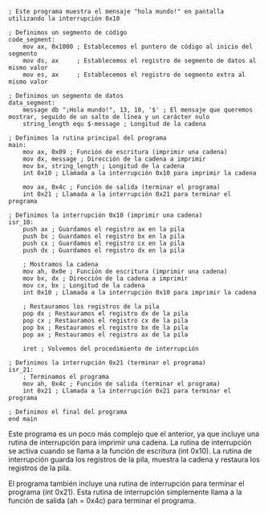 ```assembly
; Este programa muestra el mensaje "hola mundo!" en pantalla utilizando la interrupción 0x10

; Definimos un segmento de código
code_segment:
    mov ax, 0x1000 ; Establecemos el puntero de código al inicio del segmento
    mov ds, ax     ; Establecemos el registro de segmento de datos al mismo valor
    mov es, ax     ; Establecemos el registro de segmento extra al mismo valor

; Definimos un segmento de datos
data_segment:
    message db "¡Hola mundo!", 13, 10, '$' ; El mensaje que queremos mostrar, seguido de un salto de línea y un carácter nulo
    string_length equ $-message ; Longitud de la cadena

; Definimos la rutina principal del programa
main:
    mov ax, 0x09 ; Función de escritura (imprimir una cadena)
    mov dx, message ; Dirección de la cadena a imprimir
    mov bx, string_length ; Longitud de la cadena
    int 0x10 ; Llamada a la interrupción 0x10 para imprimir la cadena

    mov ax, 0x4c ; Función de salida (terminar el programa)
    int 0x21 ; Llamada a la interrupción 0x21 para terminar el programa

; Definimos la interrupción 0x10 (imprimir una cadena)
isr_10:
    push ax ; Guardamos el registro ax en la pila
    push bx ; Guardamos el registro bx en la pila
    push cx ; Guardamos el registro cx en la pila
    push dx ; Guardamos el registro dx en la pila

    ; Mostramos la cadena
    mov ah, 0x0e ; Función de escritura (imprimir una cadena)
    mov bx, dx ; Dirección de la cadena a imprimir
    mov cx, bx ; Longitud de la cadena
    int 0x10 ; Llamada a la interrupción 0x10 para imprimir la cadena

    ; Restauramos los registros de la pila
    pop dx ; Restauramos el registro dx de la pila
    pop cx ; Restauramos el registro cx de la pila
    pop bx ; Restauramos el registro bx de la pila
    pop ax ; Restauramos el registro ax de la pila

    iret ; Volvemos del procedimiento de interrupción

; Definimos la interrupción 0x21 (terminar el programa)
isr_21:
    ; Terminamos el programa
    mov ah, 0x4c ; Función de salida (terminar el programa)
    int 0x21 ; Llamada a la interrupción 0x21 para terminar el programa

; Definimos el final del programa
end main
```

Este programa es un poco más complejo que el anterior, ya que incluye una rutina de interrupción para imprimir una cadena. La rutina de interrupción se activa cuando se llama a la función de escritura (int 0x10). La rutina de interrupción guarda los registros de la pila, muestra la cadena y restaura los registros de la pila.

El programa también incluye una rutina de interrupción para terminar el programa (int 0x21). Esta rutina de interrupción simplemente llama a la función de salida (ah = 0x4c) para terminar el programa.